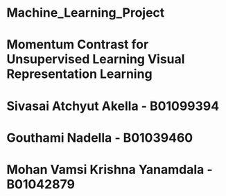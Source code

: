 # Machine_Learning_Project

# Momentum Contrast for Unsupervised Learning  Visual Representation Learning 


# Sivasai Atchyut Akella - B01099394

# Gouthami Nadella - B01039460

# Mohan Vamsi Krishna Yanamdala - B01042879


